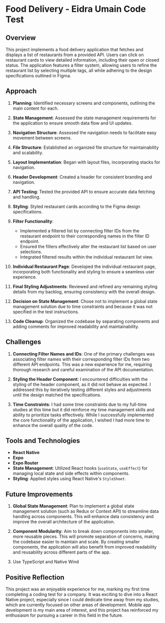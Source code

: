 # Food Delivery - Eidra Umain Code Test

## Overview

This project implements a food delivery application that fetches and displays a list of restaurants from a provided API.
Users can click on restaurant cards to view detailed information,
including their open or closed status.
The application features a filter system, allowing users to refine the restaurant list by selecting multiple tags,
all while adhering to the design specifications outlined in Figma.

## Approach

1. **Planning**: Identified necessary screens and components, outlining the main content for each.

2. **State Management**: Assessed the state management requirements for the application to ensure smooth data flow and UI updates.

3. **Navigation Structure**: Assessed the navigation needs to facilitate easy movement between screens.

4. **File Structure**: Established an organized file structure for maintainability and scalability.

5. **Layout Implementation**: Began with layout files, incorporating stacks for navigation.

6. **Header Development**: Created a header for consistent branding and navigation.

7. **API Testing**: Tested the provided API to ensure accurate data fetching and handling.

8. **Styling**: Styled restaurant cards according to the Figma design specifications.

9. **Filter Functionality**:

   - Implemented a filtered list by connecting filter IDs from the restaurant endpoint to their corresponding names in the filter ID endpoint.
   - Ensured the filters effectively alter the restaurant list based on user selections.
   - Integrated filtered results within the individual restaurant list view.

10. **Individual Restaurant Page**: Developed the individual restaurant page, incorporating both functionality and styling to ensure a seamless user experience.

11. **Final Styling Adjustments**: Reviewed and refined any remaining styling details from my backlog, ensuring consistency with the overall design.

12. **Decision on State Management**: Chose not to implement a global state management solution due to time constraints and because it was not specified in the test instructions.

13. **Code Cleanup**: Organized the codebase by separating components and adding comments for improved readability and maintainability.

## Challenges

1. **Connecting Filter Names and IDs**: One of the primary challenges was associating filter names with their corresponding filter IDs from two different API endpoints. This was a new experience for me, requiring thorough research and careful examination of the API documentation.

2. **Styling the Header Component**: I encountered difficulties with the styling of the header component, as it did not behave as expected. I addressed this by iteratively testing different styles and adjustments until the design matched the specifications.

3. **Time Constraints**: I had some time constraints due to my full-time studies at this time but it did reinforce my time management skills and ability to prioritize tasks effectively. While I successfully implemented the core functionality of the application, I wished I had more time to enhance the overall quality of the code.

## Tools and Technologies

- **React Native**
- **Expo**
- **Expo Router**
- **State Management**: Utilized React hooks (`useState`, `useEffect`) for managing local state and side effects within components.
- **Styling**: Applied styles using React Native's `StyleSheet`.

## Future Improvements

1. **Global State Management**: Plan to implement a global state management solution (such as Redux or Context API) to streamline data handling across components. This will enhance data consistency and improve the overall architecture of the application.

2. **Component Modularity**: Aim to break down components into smaller, more reusable pieces. This will promote separation of concerns, making the codebase easier to maintain and scale. By creating smaller components, the application will also benefit from improved readability and reusability across different parts of the app.

3. Use TypeScript and Native Wind

## Positive Reflection

This project was an enjoyable experience for me, marking my first time completing a coding test for a company. It was exciting to dive into a React Native project, especially since I could dedicate time away from my studies, which are currently focused on other areas of development. Mobile app development is my main area of interest, and this project has reinforced my enthusiasm for pursuing a career in this field in the future.
